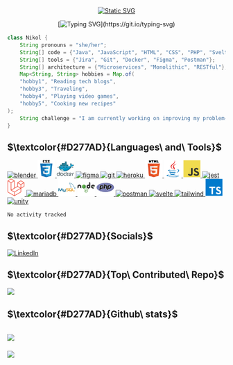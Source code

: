 
<div align="center">

  <!-- Static First Line as an SVG -->
  [![Static SVG](https://readme-typing-svg.demolab.com?font=Lobster&size=40&duration=1&pause=100000&color=52AA56CD&background=C4FF3E00&multiline=true&width=435&lines=Nicole+Alexandrova)](https://git.io/typing-svg)

  <!-- Animated Second Line -->
  [![Typing SVG](https://readme-typing-svg.demolab.com?font=Lobster&size=30&duration=4600&pause=1000&color=D277AD9D&background=C4FF3E00&multiline=true&width=435&lines=___Software+engineer___)](https://git.io/typing-svg)

</div>

```java
class Nikol {
    String pronouns = "she/her";
    String[] code = {"Java", "JavaScript", "HTML", "CSS", "PHP", "Svelte"};
    String[] tools = {"Jira", "Git", "Docker", "Figma", "Postman"};
    String[] architecture = {"Microservices", "Monolithic", "RESTful"};
    Map<String, String> hobbies = Map.of(
    "hobby1", "Reading tech blogs",
    "hobby3", "Traveling",
    "hobby4", "Playing video games",
    "hobby5", "Cooking new recipes"
);
    String challenge = "I am currently working on improving my problem-solving skills on LeetCode!";
}
```



## $\textcolor{#D277AD}{Languages\ and\ Tools}$
<p align="left"> <a href="https://www.blender.org/" target="_blank" rel="noreferrer"> <img src="https://download.blender.org/branding/community/blender_community_badge_white.svg" alt="blender" width="40" height="40"/> </a> <a href="https://www.w3schools.com/css/" target="_blank" rel="noreferrer"> <img src="https://raw.githubusercontent.com/devicons/devicon/master/icons/css3/css3-original-wordmark.svg" alt="css3" width="40" height="40"/> </a> <a href="https://www.docker.com/" target="_blank" rel="noreferrer"> <img src="https://raw.githubusercontent.com/devicons/devicon/master/icons/docker/docker-original-wordmark.svg" alt="docker" width="40" height="40"/> </a> <a href="https://www.figma.com/" target="_blank" rel="noreferrer"> <img src="https://www.vectorlogo.zone/logos/figma/figma-icon.svg" alt="figma" width="40" height="40"/> </a> <a href="https://git-scm.com/" target="_blank" rel="noreferrer"> <img src="https://www.vectorlogo.zone/logos/git-scm/git-scm-icon.svg" alt="git" width="40" height="40"/> </a> <a href="https://heroku.com" target="_blank" rel="noreferrer"> <img src="https://www.vectorlogo.zone/logos/heroku/heroku-icon.svg" alt="heroku" width="40" height="40"/> </a> <a href="https://www.w3.org/html/" target="_blank" rel="noreferrer"> <img src="https://raw.githubusercontent.com/devicons/devicon/master/icons/html5/html5-original-wordmark.svg" alt="html5" width="40" height="40"/> </a> <a href="https://www.java.com" target="_blank" rel="noreferrer"> <img src="https://raw.githubusercontent.com/devicons/devicon/master/icons/java/java-original.svg" alt="java" width="40" height="40"/> </a> <a href="https://developer.mozilla.org/en-US/docs/Web/JavaScript" target="_blank" rel="noreferrer"> <img src="https://raw.githubusercontent.com/devicons/devicon/master/icons/javascript/javascript-original.svg" alt="javascript" width="40" height="40"/> </a> <a href="https://jestjs.io" target="_blank" rel="noreferrer"> <img src="https://www.vectorlogo.zone/logos/jestjsio/jestjsio-icon.svg" alt="jest" width="40" height="40"/> </a> <a href="https://laravel.com/" target="_blank" rel="noreferrer">
  <img src="https://raw.githubusercontent.com/devicons/devicon/master/icons/laravel/laravel-original.svg" alt="laravel" width="40" height="40"/>
</a> <a href="https://mariadb.org/" target="_blank" rel="noreferrer"> <img src="https://www.vectorlogo.zone/logos/mariadb/mariadb-icon.svg" alt="mariadb" width="40" height="40"/> </a> <a href="https://www.mysql.com/" target="_blank" rel="noreferrer"> <img src="https://raw.githubusercontent.com/devicons/devicon/master/icons/mysql/mysql-original-wordmark.svg" alt="mysql" width="40" height="40"/> </a> <a href="https://nodejs.org" target="_blank" rel="noreferrer"> <img src="https://raw.githubusercontent.com/devicons/devicon/master/icons/nodejs/nodejs-original-wordmark.svg" alt="nodejs" width="40" height="40"/> </a> <a href="https://www.php.net" target="_blank" rel="noreferrer"> <img src="https://raw.githubusercontent.com/devicons/devicon/master/icons/php/php-original.svg" alt="php" width="40" height="40"/> </a> <a href="https://postman.com" target="_blank" rel="noreferrer"> <img src="https://www.vectorlogo.zone/logos/getpostman/getpostman-icon.svg" alt="postman" width="40" height="40"/> </a> <a href="https://svelte.dev" target="_blank" rel="noreferrer"> <img src="https://upload.wikimedia.org/wikipedia/commons/1/1b/Svelte_Logo.svg" alt="svelte" width="40" height="40"/> </a> <a href="https://tailwindcss.com/" target="_blank" rel="noreferrer"> <img src="https://www.vectorlogo.zone/logos/tailwindcss/tailwindcss-icon.svg" alt="tailwind" width="40" height="40"/> </a> <a href="https://www.typescriptlang.org/" target="_blank" rel="noreferrer"> <img src="https://raw.githubusercontent.com/devicons/devicon/master/icons/typescript/typescript-original.svg" alt="typescript" width="40" height="40"/> </a> <a href="https://unity.com/" target="_blank" rel="noreferrer"> <img src="https://www.vectorlogo.zone/logos/unity3d/unity3d-icon.svg" alt="unity" width="40" height="40"/> </a> </p>

<!--START_SECTION:waka-->

```txt
No activity tracked
```

<!--END_SECTION:waka-->


## $\textcolor{#D277AD}{Socials}$
[![LinkedIn](https://img.shields.io/badge/LinkedIn-%230077B5.svg?logo=linkedin&logoColor=white)](https://linkedin.com/in/NicoleAlexandrova) 


## $\textcolor{#D277AD}{Top\ Contributed\ Repo}$
![](https://github-contributor-stats.vercel.app/api?username=NikolAlexandrova&limit=5&theme=shadow_green&combine_all_yearly_contributions=true)     


## $\textcolor{#D277AD}{Github\ stats}$
![](https://github-readme-stats.vercel.app/api/top-langs/?username=NikolAlexandrova&theme=shadow_green&hide_border=false&include_all_commits=false&count_private=false&layout=compact)
---
[![](https://visitcount.itsvg.in/api?id=NikolAlexandrova&icon=7&color=5)](https://visitcount.itsvg.in)

